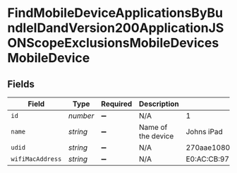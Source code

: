 # FindMobileDeviceApplicationsByBundleIDandVersion200ApplicationJSONScopeExclusionsMobileDevicesMobileDevice


## Fields

| Field                                    | Type                                     | Required                                 | Description                              | Example                                  |
| ---------------------------------------- | ---------------------------------------- | ---------------------------------------- | ---------------------------------------- | ---------------------------------------- |
| `id`                                     | *number*                                 | :heavy_minus_sign:                       | N/A                                      | 1                                        |
| `name`                                   | *string*                                 | :heavy_minus_sign:                       | Name of the device                       | Johns iPad                               |
| `udid`                                   | *string*                                 | :heavy_minus_sign:                       | N/A                                      | 270aae10800b6e61a2ee2bbc285eb967050b5984 |
| `wifiMacAddress`                         | *string*                                 | :heavy_minus_sign:                       | N/A                                      | E0:AC:CB:97:36:G4                        |